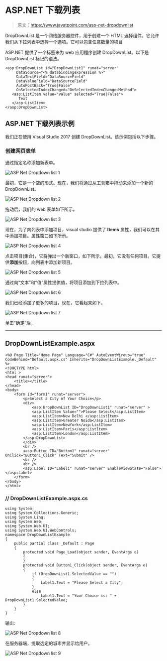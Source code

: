 # ASP.NET 下载列表

> 原文：<https://www.javatpoint.com/asp-net-dropdownlist>

DropDownList 是一个网络服务器控件，用于创建一个 HTML 选择组件。它允许我们从下拉列表中选择一个选项。它可以包含任意数量的项目

ASP.NET 提供了一个标签来为 web 应用程序创建 DropDownList。以下是 DropDownList 标记的语法。

```
<asp:DropDownList id="DropDownList1" runat="server"
     DataSource="<% databindingexpression %>"
     DataTextField="DataSourceField"
     DataValueField="DataSourceField"
     AutoPostBack="True|False"
     OnSelectedIndexChanged="OnSelectedIndexChangedMethod">
   <asp:ListItem value="value" selected="True|False">
      Text
   </asp:ListItem>
</asp:DropDownList>

```

## ASP.NET 下载列表示例

我们正在使用 Visual Studio 2017 创建 DropDownList。该示例包括以下步骤。

### 创建网页表单

通过指定名称添加新表单。

![ASP Net Dropdown list 1](img/88851c6ffcc8c355d741869e2b8f345d.png)

最初，它是一个空的形式。现在，我们将通过从工具箱中拖动来添加一个新的 DropDownList。

![ASP Net Dropdown list 2](img/d7d76e901801cc90632fbc3ffda83d37.png)

拖动后，我们的 web 表单如下所示。

![ASP Net Dropdown list 3](img/c8eaf8338fb863c00c6f0c9667d9efb8.png)

现在，为了向列表中添加项目，visual studio 提供了 **Items** 属性，我们可以在其中添加项目。属性窗口如下所示。

![ASP Net Dropdown list 4](img/95a97bebb6c6c9d4e4f42c51d032a429.png)

点击项目(集合)，它将弹出一个新窗口，如下所示。最初，它没有任何项目。它提供**添加**按钮，向列表中添加新项目。

![ASP Net Dropdown list 5](img/35b42370c0f7416e83266a07eecba939.png)

通过向“文本”和“值”属性提供值，将项目添加到下拉列表中。

![ASP Net Dropdown list 6](img/a2c3a68d0b59a56426cc9b99c8b631b0.png)

我们已经添加了更多的项目，现在，它看起来如下。

![ASP Net Dropdown list 7](img/e451f946396d3939acb69ffd32fcc807.png)

单击“确定”后，

* * *

## DropDownListExample.aspx

```
<%@ Page Title="Home Page" Language="C#" AutoEventWireup="true" 
CodeBehind="Default.aspx.cs" Inherits="DropDownListExample._Default" %>
<!DOCTYPE html>
<html >
<head runat="server">
    <title></title>
</head>
<body>
    <form id="form1" runat="server">
        <p>Select a City of Your Choice</p>
        <div>
            <asp:DropDownList ID="DropDownList1" runat="server" >
            <asp:ListItem Value="">Please Select</asp:ListItem>
            <asp:ListItem>New Delhi </asp:ListItem>
            <asp:ListItem>Greater Noida</asp:ListItem>
            <asp:ListItem>NewYork</asp:ListItem>
            <asp:ListItem>Paris</asp:ListItem>
            <asp:ListItem>London</asp:ListItem>
        </asp:DropDownList>
        </div>
        <br />
        <asp:Button ID="Button1" runat="server" OnClick="Button1_Click" Text="Submit" />
        <br />
        <br />
        <asp:Label ID="Label1" runat="server" EnableViewState="False"></asp:Label>
    </form>
</body>
</html>

```

### // DropDownListExample.aspx.cs

```
using System;
using System.Collections.Generic;
using System.Linq;
using System.Web;
using System.Web.UI;
using System.Web.UI.WebControls;
namespace DropDownListExample
{
    public partial class _Default : Page
    {
        protected void Page_Load(object sender, EventArgs e)
        {
        }
        protected void Button1_Click(object sender, EventArgs e)
        {
            if (DropDownList1.SelectedValue == "")
            {
                Label1.Text = "Please Select a City";
            }
            else
                Label1.Text = "Your Choice is: " + DropDownList1.SelectedValue;
        }
    }
}

```

输出:

![ASP Net Dropdown list 8](img/dc967e1ce70d9af5259aef6bb7290f3a.png)

在服务器端，提取选定的城市并显示给用户。

![ASP Net Dropdown list 9](img/a8be11b9170b9c29f7b28fc1c047bf9a.png)